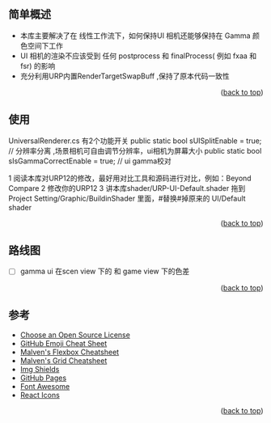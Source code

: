 <div id="top"></div>
<!--
*** Thanks for checking out the Best-README-Template. If you have a suggestion
*** that would make this better, please fork the repo and create a pull request
*** or simply open an issue with the tag "enhancement".
*** Don't forget to give the project a star!
*** Thanks again! Now go create something AMAZING! :D
-->



<!-- PROJECT SHIELDS -->
<!--
*** I'm using markdown "reference style" links for readability.
*** Reference links are enclosed in brackets [ ] instead of parentheses ( ).
*** See the bottom of this document for the declaration of the reference variables
*** for contributors-url, forks-url, etc. This is an optional, concise syntax you may use.
*** https://www.markdownguide.org/basic-syntax/#reference-style-links
-->




<!-- ABOUT THE PROJECT -->
## 简单概述

* 本库主要解决了在  线性工作流下，如何保持UI 相机还能够保持在 Gamma 颜色空间下工作
* UI 相机的渲染不应该受到 任何 postprocess 和 finalProcess( 例如 fxaa 和 fsr) 的影响
* 充分利用URP内置RenderTargetSwapBuff ,保持了原本代码一致性

<p align="right">(<a href="#top">back to top</a>)</p>




## 使用
UniversalRenderer.cs 有2个功能开关
public static bool sUISplitEnable = true; // 分辨率分离 ,场景相机可自由调节分辨率，ui相机为屏幕大小
public static bool sIsGammaCorrectEnable = true; // ui gamma校对

1 阅读本库对URP12的修改，最好用对比工具和源码进行对比，例如：Beyond Compare 
2 修改你的URP12 
3 讲本库shader/URP-UI-Default.shader 拖到  Project Setting/Graphic/BuildinShader 里面，#替换#掉原来的 UI/Default shader

<p align="right">(<a href="#top">back to top</a>)</p>



<!-- ROADMAP -->
## 路线图

- [ ]  gamma ui 在scen view 下的 和 game view 下的色差



<p align="right">(<a href="#top">back to top</a>)</p>





<!-- ACKNOWLEDGMENTS -->
## 参考
* [Choose an Open Source License](https://choosealicense.com)
* [GitHub Emoji Cheat Sheet](https://www.webpagefx.com/tools/emoji-cheat-sheet)
* [Malven's Flexbox Cheatsheet](https://flexbox.malven.co/)
* [Malven's Grid Cheatsheet](https://grid.malven.co/)
* [Img Shields](https://shields.io)
* [GitHub Pages](https://pages.github.com)
* [Font Awesome](https://fontawesome.com)
* [React Icons](https://react-icons.github.io/react-icons/search)

<p align="right">(<a href="#top">back to top</a>)</p>



